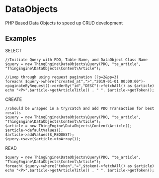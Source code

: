 # DataObjects
PHP Based Data Objects to speed up CRUD development


## Examples
    
SELECT
    
    //Initiate Query with PDO, Table Name, and DataObject Class Name
    $query = new ThingEngine\DataObjects\Query(PDO, "te_article", "ThingEngine\DataObjects\Content\Article");
    
    //Loop through using request pagination (?p=2&pp=3)
    foreach( $query->where("created_at",">","2019-01-01 00:00:00")->paginateByRequest()->orderBy("id","DESC")->fetchAll() as $article)
    echo "<P>".$article->getArticleTitle() . " ". $article->getToken();
        
CREATE

    //Should be wrapped in a try/catch and add PDO Transaction for best results
    $query = new ThingEngine\DataObjects\Query(PDO, "te_article", "ThingEngine\DataObjects\Content\Article");
    $article = new ThingEngine\DataObjects\Content\Article();
    $article->defaultValues();
    $article->addValues($_REQUEST);
    $query->save($article->toArray());

 READ 
 
    $query = new ThingEngine\DataObjects\Query(PDO, "te_article", "ThingEngine\DataObjects\Content\Article");
    foreach( $query->where("token","=",$token)->fetchAll() as $article)
    echo "<P>".$article->getArticleTitle() . " ". $article->getToken();
